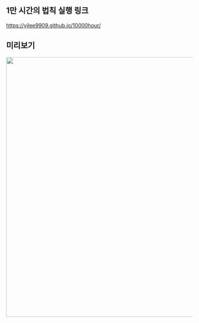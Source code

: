 ## 1만 시간의 법칙 실행 링크
https://yjlee9909.github.io/10000hour/

## 미리보기
<img src="https://user-images.githubusercontent.com/63508955/216322682-019ff445-0d86-4240-917d-bffa3888fc9f.png" width="700px">
